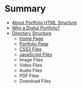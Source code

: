# Summary

* [About Portfolio HTML Structure](README.md)
* [Why a Digital Portfolio?](01whydigitalportfolio.md)
* [Directory Structure](directory_structure.md)
   * [Home Page](home_page.md)
   * [Portfolio Page](portfolio_page.md)
   * [CSS3 Files](css3_files.md)
   * [JavaScript Files](javascript_files.md)
   * Image Files
   * Video Files
   * Audio Files
   * PDF Files
   * Download Files

